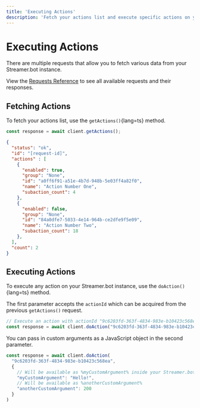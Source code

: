 ```yaml
---
title: 'Executing Actions'
description: 'Fetch your actions list and execute specific actions on your Streamer.bot instance.'
---
```


# Executing Actions

There are multiple requests that allow you to fetch various data from your Streamer.bot instance.

View the [Requests Reference](/api/requests) to see all available requests and their responses.

## Fetching Actions

To fetch your actions list, use the `getActions()`{lang=ts} method.

```ts [Request]
const response = await client.getActions();
```

```json [Response]
{
  "status": "ok",
  "id": "[request-id]",
  "actions" : [
    {
      "enabled": true,
      "group": "None",
      "id": "a0ff6f91-a51e-4b7d-948b-5e03ff4a82f0",
      "name": "Action Number One",
      "subaction_count": 4
    },
    {
      "enabled": false,
      "group": "None",
      "id": "84a0dfe7-5033-4e14-964b-ce2dfe9f5e09",
      "name": "Action Number Two",
      "subaction_count": 18
    },
  ],
  "count": 2
}
```

## Executing Actions

To execute any action on your Streamer.bot instance, use the `doAction()`{lang=ts} method.

The first parameter accepts the `actionId` which can be acquired from the previous `getActions()` request.

```ts [Basic Example]
// Execute an action with actionId "9c6203fd-363f-4834-983e-b10423c568ea"
const response = await client.doAction("9c6203fd-363f-4834-983e-b10423c568ea");
 ```

You can pass in custom arguments as a JavaScript object in the second parameter.

```ts [Example with Arguments]
const response = await client.doAction(
  "9c6203fd-363f-4834-983e-b10423c568ea",
  {
    // Will be available as %myCustomArgument% inside your Streamer.bot action!
    "myCustomArgument": "Hello!",
    // Will be available as %anotherCustomArgument%
    "anotherCustomArgument": 200
  }
)
```